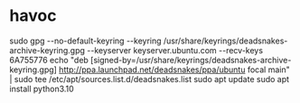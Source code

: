 # havoc
sudo gpg --no-default-keyring --keyring /usr/share/keyrings/deadsnakes-archive-keyring.gpg --keyserver keyserver.ubuntu.com --recv-keys 6A755776
echo "deb [signed-by=/usr/share/keyrings/deadsnakes-archive-keyring.gpg] http://ppa.launchpad.net/deadsnakes/ppa/ubuntu focal main" | sudo tee /etc/apt/sources.list.d/deadsnakes.list
sudo apt update
sudo apt install python3.10

